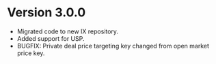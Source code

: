 Version 3.0.0
=============

- Migrated code to new IX repository.
- Added support for USP.
- BUGFIX: Private deal price targeting key changed from open market price key.
